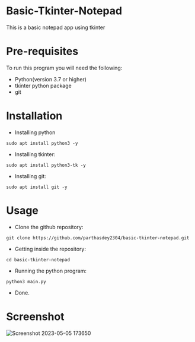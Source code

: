 # Basic-Tkinter-Notepad
This is a basic notepad app using tkinter

# Pre-requisites
To run this program you will need the following:
+ Python(version 3.7 or higher)
+ tkinter python package
+ git

# Installation
+ Installing python
```
sudo apt install python3 -y
```

+ Installing tkinter:
```
sudo apt install python3-tk -y
```

+ Installing git:
```
sudo apt install git -y
```

# Usage
+ Clone the github repository:
```
git clone https://github.com/parthasdey2304/basic-tkinter-notepad.git
```

+ Getting inside the repository:
```
cd basic-tkinter-notepad
```

+ Running the python program:
```
python3 main.py
```
+ Done.

# Screenshot
![Screenshot 2023-05-05 173650](https://user-images.githubusercontent.com/131694386/236453588-db10bb49-8150-455b-a77f-92f446bbad83.png)


